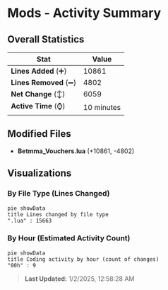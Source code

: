 # Mods - Activity Summary 

## Overall Statistics

| Stat                   | Value                                                             |
| ---------------------- | ----------------------------------------------------------------- |
| **Lines Added** (➕)   | 10861                                          |
| **Lines Removed** (➖) | 4802                                        |
| **Net Change** (↕)    | 6059                |
| **Active Time** (⌚)   | 10 minutes |


## Modified Files
- **Betmma_Vouchers.lua** (+10861, -4802)

## Visualizations

### By File Type (Lines Changed)

```mermaid
pie showData
title Lines changed by file type
".lua" : 15663
```

### By Hour (Estimated Activity Count)

```mermaid
pie showData
title Coding activity by hour (count of changes)
"00h" : 9
```


> **Last Updated:** 1/2/2025, 12:58:28 AM